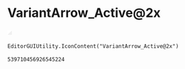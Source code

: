 # VariantArrow_Active@2x
![](/img/VariantArrow_Active@2x.png)

``` CSharp
EditorGUIUtility.IconContent("VariantArrow_Active@2x")
```
```
539710456926545224
```
